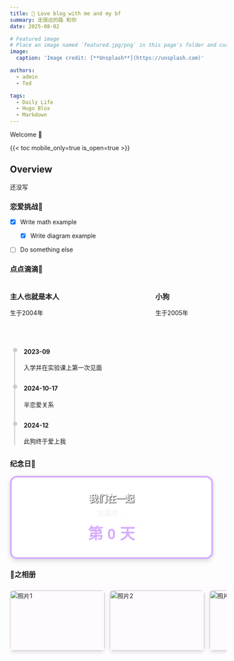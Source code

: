 ```yaml
---
title: 💟 Love blog with me and my bf
summary: 走很远的路 和你
date: 2025-08-02

# Featured image
# Place an image named `featured.jpg/png` in this page's folder and customize its options here.
image:
  caption: 'Image credit: [**Unsplash**](https://unsplash.com)'

authors:
  - admin
  - Ted

tags:
  - Daily Life
  - Hugo Blox
  - Markdown
---
```


Welcome 👋

{{< toc mobile_only=true is_open=true >}}

## Overview

还没写

### 恋爱挑战🔎

- [x] Write math example
  - [x] Write diagram example
- [ ] Do something else



### 点点滴滴🐾

<div style="display: flex; justify-content: space-between; margin-bottom: 20px;">
  <div style="width: 35%;">
    <h3>主人也就是本人</h3>
    <p>生于2004年</p>
  </div>
  
  <!-- 动态爱心容器 -->
  <div id="heartContainer" style="width: 30%; display: flex; justify-content: flex-start; align-items: center; margin-left: 30px;">
  <canvas id="heartCanvas" width="360" height="360" style="width: 135px; height: 135px; border: none;"></canvas>
  </div>


  <div style="width: 35%;">
    <h3>小狗</h3>
    <p>生于2005年</p>
  </div>
</div>

<div style="border-left: 2px solid #ccc; padding-left: 20px; margin-left: 10px;">
  <!-- 时间轴条目 -->
  <div style="position: relative; margin-bottom: 30px;">
    <div style="position: absolute; left: -25px; top: 0; width: 10px; height: 10px; border-radius: 50%; background: #ccc;"></div>
    <h4>2023-09</h4>
    <p>入学并在实验课上第一次见面</p>
  </div>

  <div style="position: relative; margin-bottom: 30px;">
    <div style="position: absolute; left: -25px; top: 0; width: 10px; height: 10px; border-radius: 50%; background: #ccc;"></div>
    <h4>2024-10-17</h4>
    <p>半恋爱关系</p>
  </div>

  <div style="position: relative; margin-bottom: 30px;">
    <div style="position: absolute; left: -25px; top: 0; width: 10px; height: 10px; border-radius: 50%; background: #ccc;"></div>
    <h4>2024-12</h4>
    <p>此狗终于爱上我</p>
  </div>
</div>

<script>
// 动态爱心高清跳动动画，适配 Retina、保持容器一致
document.addEventListener('DOMContentLoaded', function() {
  const canvas = document.getElementById('heartCanvas');
  if (!canvas || !canvas.getContext) return;
  const ctx = canvas.getContext('2d');

  const cssWidth = canvas.clientWidth;
  const cssHeight = canvas.clientHeight;
  const dpr = window.devicePixelRatio || 1;

  // 设置高分辨率绘图（Retina 支持）
  canvas.width = cssWidth * dpr;
  canvas.height = cssHeight * dpr;
  ctx.setTransform(dpr, 0, 0, dpr, 0, 0);

  const centerX = cssWidth / 2;
  const centerY = cssHeight / 2 + 1; // 轻微下移居中
  let t = 0;
  const baseScale = 1.25;  // 初始缩放，适配小尺寸
  const amplitude = 0.15;
  const speed = 2.8;

  function heartbeatEase(time) {
    const raw = Math.sin(time);
    return baseScale + amplitude * Math.pow(raw, 3);
  }

  function drawHeart(currentScale) {
    ctx.clearRect(0, 0, cssWidth, cssHeight);

    // 光晕背景
    const glowRadius = 10 * currentScale;
    const gradient = ctx.createRadialGradient(
      centerX, centerY - 2, 0,
      centerX, centerY - 2, glowRadius
    );
    gradient.addColorStop(0, 'rgba(245,10,69,0.5)');
    gradient.addColorStop(1, 'rgba(245,10,69,0)');

    ctx.save();
    ctx.fillStyle = gradient;
    ctx.beginPath();
    ctx.arc(centerX, centerY - 2, 25 * currentScale * 0.6, 0, Math.PI * 2);
    ctx.fill();
    ctx.restore();

    // 主体心形
    ctx.fillStyle = '#ff4d6d';
    ctx.strokeStyle = '#c9184a';
    ctx.lineWidth = 1;
    ctx.shadowColor = 'rgba(201,24,74,0.7)';
    ctx.shadowBlur = 8 * currentScale;

    ctx.beginPath();
    const scaleFactor = 0.9 * currentScale; // 适配40x40展示效果
    for (let angle = 0; angle <= Math.PI * 2 + 0.01; angle += 0.02) {
      const x = 16 * Math.pow(Math.sin(angle), 3);
      const y = -(13 * Math.cos(angle)
                - 5 * Math.cos(2 * angle)
                - 2 * Math.cos(3 * angle)
                - Math.cos(4 * angle));
      const drawX = centerX + x * scaleFactor;
      const drawY = centerY + y * scaleFactor;
      if (angle === 0) {
        ctx.moveTo(drawX, drawY);
      } else {
        ctx.lineTo(drawX, drawY);
      }
    }
    ctx.closePath();
    ctx.fill();
    ctx.stroke();
    ctx.shadowBlur = 0;
  }

  function animate() {
    t += 0.02 * speed;
    const currentScale = heartbeatEase(t);
    drawHeart(currentScale);
    requestAnimationFrame(animate);
  }

  animate();
});
</script>


### 纪念日📆
<style>
  .day-counter-calendar {
    width: 400px;
    border: 4px solid #d6aefc; /* 边框粗细 + 淡紫色 */
    border-radius: 16px;
    padding: 32px;
    text-align: center;
    font-family: sans-serif;
    background-image: url('./bg.jpg'); /* ✅ 替换为你的照片链接 */
    background-size: cover;
    background-position: center;
    box-shadow: 0 4px 12px rgba(0,0,0,0.15);
    color: #fff;
    backdrop-filter: brightness(1.1) blur(2px);
  }

  .day-counter-calendar h2 {
    margin: 0;
    font-size: 1.5em;
    color: #fff;
    text-shadow: 1px 1px 2px #000;
  }

  .day-counter-calendar .date {
    font-size: 1.2em;
    margin: 8px 0;
    color: #f0f0f0;
  }

  .day-counter-calendar .days {
    font-size: 2.5em;
    font-weight: bold;
    color: #d6aefc;
    text-shadow: 1px 1px 2px white;
  }
</style>

<div class="day-counter-calendar">
  <h2>我们在一起</h2>
  <div class="date" id="today-date">加载中…</div>
  <div class="days" id="days-count">第 0 天</div>
</div>

<script>
  const startDate = new Date("2024-10-17"); // 改为你的纪念日
  const now = new Date();
  const today = new Date(now.getFullYear(), now.getMonth(), now.getDate());
  const diffTime = today - startDate;
  const diffDays = Math.floor(diffTime / (1000 * 60 * 60 * 24)) + 1;

  document.getElementById("today-date").innerText = `${today.getFullYear()}年${today.getMonth()+1}月${today.getDate()}日`;
  document.getElementById("days-count").innerText = `第 ${diffDays} 天`;
</script>




### 💞之相册
<style>
  .photo-scroller {
    display: flex;
    overflow-x: auto;
    gap: 12px;
    padding: 10px;
    border-radius: 12px;
    background: #fefafe;
    scroll-snap-type: x mandatory;
  }

  .photo-scroller::-webkit-scrollbar {
    height: 8px;
  }

  .photo-scroller::-webkit-scrollbar-thumb {
    background: #ccc;
    border-radius: 4px;
  }

  .photo-scroller img {
    width: 220px;
    height: 140px;
    object-fit: cover;
    border-radius: 8px;
    scroll-snap-align: start;
    transition: transform 0.3s ease;
    box-shadow: 0 4px 8px rgba(0,0,0,0.1);
    cursor: pointer;
  }

  .photo-scroller img:hover {
    transform: scale(1.05);
  }
</style>

<div class="photo-scroller">
  <img src="./img1.jpg" alt="照片1" />
  <img src="./img2.jpg" alt="照片2" />
  <img src="./img3.jpg" alt="照片3" />
  <img src="./img4.jpg" alt="照片4" />
  <!-- 继续添加更多照片 -->
</div>
